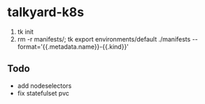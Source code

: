 # talkyard-k8s

1. tk init
2. rm -r manifests/; tk export environments/default ./manifests --format='{{.metadata.name}}-{{.kind}}'

## Todo

- add nodeselectors
- fix statefulset pvc 